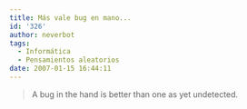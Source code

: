 ```yaml
---
title: Más vale bug en mano...
id: '326'
author: neverbot
tags:
  - Informática
  - Pensamientos aleatorios
date: 2007-01-15 16:44:11
---
```


> A bug in the hand is better than one as yet undetected.